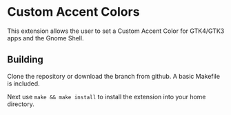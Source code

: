 # Custom Accent Colors

This extension allows the user to set a Custom Accent Color for GTK4/GTK3 apps and the Gnome Shell.

## Building

Clone the repository or download the branch from github. A basic Makefile is included.

Next use `make && make install` to install the extension into your home directory.
